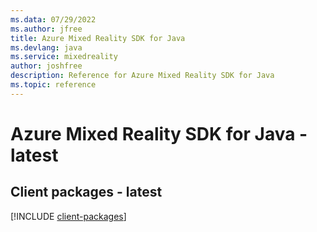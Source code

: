 ```yaml
---
ms.data: 07/29/2022
ms.author: jfree
title: Azure Mixed Reality SDK for Java
ms.devlang: java
ms.service: mixedreality
author: joshfree
description: Reference for Azure Mixed Reality SDK for Java
ms.topic: reference
---
```

# Azure Mixed Reality SDK for Java - latest

## Client packages - latest
[!INCLUDE [client-packages](mixed-reality-client-index.md)]